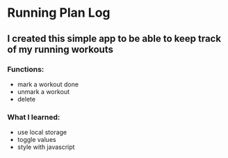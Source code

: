 # Running Plan Log

## I created this simple app to be able to keep track of my running workouts

### Functions: 
- mark a workout done
- unmark a workout
- delete 

### What I learned: 
- use local storage
- toggle values
- style with javascript

